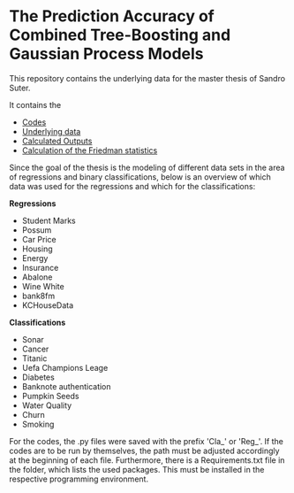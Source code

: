 # The Prediction Accuracy of Combined Tree-Boosting and Gaussian Process Models 

This repository contains the underlying data for the master thesis of Sandro Suter.

It contains the

* [Codes](/Code/)
* [Underlying data](/data/)
* [Calculated Outputs](/Code/models/)
* [Calculation of the Friedman statistics](/Calculation_Friedman_Statistic.ipynb)

Since the goal of the thesis is the modeling of different data sets in the area of regressions and binary classifications, below is an overview of which data was used for the regressions and which for the classifications:

**Regressions**

* Student Marks
* Possum
* Car Price
* Housing
* Energy
* Insurance
* Abalone
* Wine White
* bank8fm
* KCHouseData

**Classifications**

* Sonar
* Cancer
* Titanic
* Uefa Champions Leage
* Diabetes
* Banknote authentication
* Pumpkin Seeds
* Water Quality
* Churn
* Smoking

For the codes, the .py files were saved with the prefix 'Cla_' or 'Reg_'. If the codes are to be run by themselves, the path must be adjusted accordingly at the beginning of each file. Furthermore, there is a Requirements.txt file in the folder, which lists the used packages. This must be installed in the respective
programming environment.
